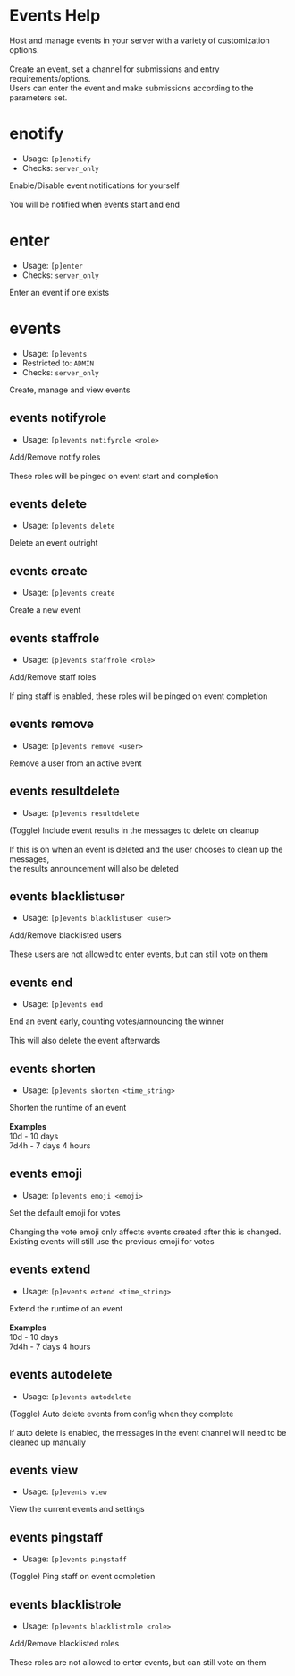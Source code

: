 # Events Help

Host and manage events in your server with a variety of customization options.<br/><br/>Create an event, set a channel for submissions and entry requirements/options.<br/>Users can enter the event and make submissions according to the parameters set.

# enotify
 - Usage: `[p]enotify `
 - Checks: `server_only`

Enable/Disable event notifications for yourself<br/><br/>You will be notified when events start and end

# enter
 - Usage: `[p]enter `
 - Checks: `server_only`

Enter an event if one exists

# events
 - Usage: `[p]events `
 - Restricted to: `ADMIN`
 - Checks: `server_only`

Create, manage and view events

## events notifyrole
 - Usage: `[p]events notifyrole <role> `

Add/Remove notify roles<br/><br/>These roles will be pinged on event start and completion

## events delete
 - Usage: `[p]events delete `

Delete an event outright

## events create
 - Usage: `[p]events create `

Create a new event

## events staffrole
 - Usage: `[p]events staffrole <role> `

Add/Remove staff roles<br/><br/>If ping staff is enabled, these roles will be pinged on event completion

## events remove
 - Usage: `[p]events remove <user> `

Remove a user from an active event

## events resultdelete
 - Usage: `[p]events resultdelete `

(Toggle) Include event results in the messages to delete on cleanup<br/><br/>If this is on when an event is deleted and the user chooses to clean up the messages,<br/>the results announcement will also be deleted

## events blacklistuser
 - Usage: `[p]events blacklistuser <user> `

Add/Remove blacklisted users<br/><br/>These users are not allowed to enter events, but can still vote on them

## events end
 - Usage: `[p]events end `

End an event early, counting votes/announcing the winner<br/><br/>This will also delete the event afterwards

## events shorten
 - Usage: `[p]events shorten <time_string> `

Shorten the runtime of an event<br/><br/>**Examples**<br/>10d - 10 days<br/>7d4h - 7 days 4 hours

## events emoji
 - Usage: `[p]events emoji <emoji> `

Set the default emoji for votes<br/><br/>Changing the vote emoji only affects events created after this is changed.<br/>Existing events will still use the previous emoji for votes

## events extend
 - Usage: `[p]events extend <time_string> `

Extend the runtime of an event<br/><br/>**Examples**<br/>10d - 10 days<br/>7d4h - 7 days 4 hours

## events autodelete
 - Usage: `[p]events autodelete `

(Toggle) Auto delete events from config when they complete<br/><br/>If auto delete is enabled, the messages in the event channel will need to be cleaned up manually

## events view
 - Usage: `[p]events view `

View the current events and settings

## events pingstaff
 - Usage: `[p]events pingstaff `

(Toggle) Ping staff on event completion

## events blacklistrole
 - Usage: `[p]events blacklistrole <role> `

Add/Remove blacklisted roles<br/><br/>These roles are not allowed to enter events, but can still vote on them


